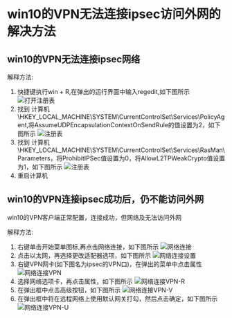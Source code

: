 # win10的VPN无法连接ipsec访问外网的解决方法

## win10的VPN无法连接ipsec网络

解释方法:  
1. 快捷键执行win + R,在弹出的运行界面中输入regedit,如下图所示
    ![打开注册表](/imgs/windwos/win10-ipsec-vpn/run-ui.PNG)
2. 找到 计算机\HKEY_LOCAL_MACHINE\SYSTEM\CurrentControlSet\Services\PolicyAgent,将AssumeUDPEncapsulationContextOnSendRule的值设置为2，如下图所示
    ![注册表](/imgs/windwos/win10-ipsec-vpn/PolicyAgent.PNG)
3. 找到 计算机\HKEY_LOCAL_MACHINE\SYSTEM\CurrentControlSet\Services\RasMan\Parameters，将ProhibitIPSec值设置为0，将AllowL2TPWeakCrypto值设置为1，如下图所示
    ![注册表](/imgs/windwos/win10-ipsec-vpn/RasMan-Parameters.PNG)
4. 重启计算机

## win10的VPN连接ipsec成功后，仍不能访问外网

win10的VPN客户端正常配置，连接成功，但网络及无法访问外网

解释方法:  
1. 右键单击开始菜单图标,再点击网络连接，如下图所示
    ![网络连接](/imgs/windwos/win10-ipsec-vpn/net-conn.PNG)
2. 点击以太网，再选择更改适配器选项，如下图所示
    ![网络连接设置](/imgs/windwos/win10-ipsec-vpn/net-conn-setting.PNG)
3. 右键VPN网卡(如下图名为ipsec的VPN口)，在弹出的菜单中点击属性
    ![网络连接VPN](/imgs/windwos/win10-ipsec-vpn/net-conn-vpn-interface.PNG)
4. 选择网络选项卡，再点击属性，如下图所示
    ![网络连接VPN-R](/imgs/windwos/win10-ipsec-vpn/net-conn-vpn-R.PNG)
5. 在弹出框中点击高级按钮，如下图所示
    ![网络连接VPN-V](/imgs/windwos/win10-ipsec-vpn/net-conn-vpn-V.PNG)
6. 在弹出框中将在远程网络上使用默认网关打勾，然后点击确定，如下图所示
    ![网络连接VPN-U](/imgs/windwos/win10-ipsec-vpn/net-conn-vpn-U.PNG)

<Vssue :title="$title" :options="{ locale: 'zh' }" />
